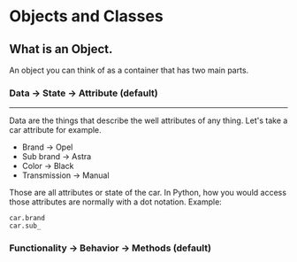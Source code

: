 # Objects and Classes

## What is an Object.
An object you can think of as a container that has two main parts.

### Data -> State -> Attribute (default)
<hr />
Data are the things that describe the well attributes of any thing.
Let's take a car attribute for example.

 - Brand -> Opel
 - Sub brand -> Astra
 - Color -> Black
 - Transmission -> Manual
 
 Those are all attributes or state of the car.
 In Python, how you would access those attributes are normally with a dot notation.
 Example:

    car.brand
    car.sub_

###  Functionality -> Behavior -> Methods (default)
<!--stackedit_data:
eyJoaXN0b3J5IjpbNzU4MzYyNjQxXX0=
-->